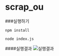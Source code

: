 scrap_ou
========


###실행하기
```
npm install

node index.js
```

####실행결과
![실행결과](http://cfile9.uf.tistory.com/image/25545F38545A309C11422F)